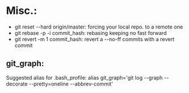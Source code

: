 # Misc.:

- git reset --hard origin/master: forcing your local repo. to a remote one
- git rebase -p -i commit_hash: rebasing keeping no fast forward
- git revert -m 1 commit_hash: revert a --no-ff commits with a revert commit

## git_graph:

Suggested alias for .bash_profile:
alias git_graph='git log --graph --decorate --pretty=oneline --abbrev-commit'